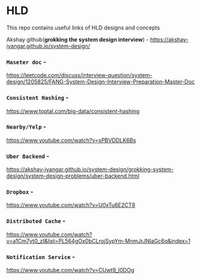 # HLD

This repo contains useful links of HLD designs and concepts

Akshay github(**grokking the system design interview**) - https://akshay-iyangar.github.io/system-design/

### `Maseter doc` -

https://leetcode.com/discuss/interview-question/system-design/1205825/FANG-System-Design-Interview-Preparation-Master-Doc

### `Consistent Hashing` -

https://www.toptal.com/big-data/consistent-hashing

### `Nearby/Yelp` -

https://www.youtube.com/watch?v=sPBVDDLK6Bs

### `Uber Backend` -

https://akshay-iyangar.github.io/system-design/grokking-system-design/system-design-problems/uber-backend.html

### `Dropbox` -

https://www.youtube.com/watch?v=U0xTu6E2CT8

### `Distributed Cache` -

https://www.youtube.com/watch?v=a1Cm7vt0_zI&list=PL564gOx0bCLrojSypYm-MnmJrJNlaGc6q&index=1

### `Notification Service` -

https://www.youtube.com/watch?v=CUwt9_l0DOg
